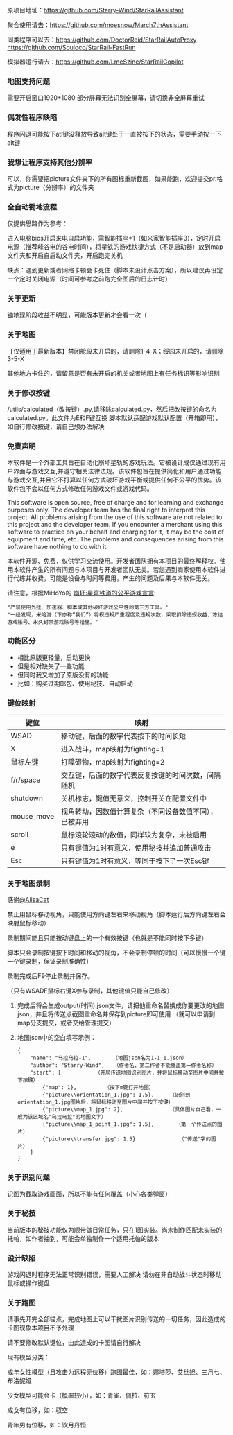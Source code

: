 原项目地址：https://github.com/Starry-Wind/StarRailAssistant

聚合使用请去：https://github.com/moesnow/March7thAssistant

同类程序可以去：https://github.com/DoctorReid/StarRailAutoProxy
                           https://github.com/Souloco/StarRail-FastRun

模拟器运行请去：https://github.com/LmeSzinc/StarRailCopilot


### 地图支持问题

需要开启窗口1920*1080 部分屏幕无法识别全屏幕，请切换非全屏幕重试

### 偶发性程序缺陷

程序闪退可能按下atl键没释放导致alt键处于一直被按下的状态，需要手动按一下alt键

### 我想让程序支持其他分辨率

可以，你需要把picture文件夹下的所有图标重新截图，如果能跑，欢迎提交pr.格式为picture（分辨率）的文件夹

### 全自动锄地流程
仅提供思路作为参考：

进入电脑bios开启来电自启功能，需智能插座*1（如米家智能插座3），定时开启电源（推荐峰谷电的谷电时间），将星铁的游戏快捷方式（不是启动器）放到map文件夹和开启自启动文件夹，开启跑完关机

缺点：遇到更新或者网络卡顿会卡死住（脚本未设计点击方案），所以建议再设定一个定时关闭电源（时间可参考之前跑完全图后的日志计时）

### 关于更新

锄地现阶段收益不明显，可能版本更新才会看一次（

### 关于地图

【仅适用于最新版本】禁闭舱段未开启的，请删除1-4-X；绥园未开启的，请删除3-5-X


其他地方卡住的，请留意是否有未开启的机关或者地图上有任务标识等影响识别

### 关于修改按键

/utils/calculated（改按键）.py,请移除calculated.py，然后把改按键的命名为calculated.py。此文件为E和F键互换
脚本默认适配游戏默认配置（开箱即用），如自行修改按键，请自己想办法解决


### 免责声明

本软件是一个外部工具旨在自动化崩坏星轨的游戏玩法。它被设计成仅通过现有用户界面与游戏交互,并遵守相关法律法规。该软件包旨在提供简化和用户通过功能与游戏交互,并且它不打算以任何方式破坏游戏平衡或提供任何不公平的优势。该软件包不会以任何方式修改任何游戏文件或游戏代码。

This software is open source, free of charge and for learning and exchange purposes only. The developer team has the final right to interpret this project. All problems arising from the use of this software are not related to this project and the developer team. If you encounter a merchant using this software to practice on your behalf and charging for it, it may be the cost of equipment and time, etc. The problems and consequences arising from this software have nothing to do with it.

本软件开源、免费，仅供学习交流使用。开发者团队拥有本项目的最终解释权。使用本软件产生的所有问题与本项目与开发者团队无关。若您遇到商家使用本软件进行代练并收费，可能是设备与时间等费用，产生的问题及后果与本软件无关。

请注意，根据MiHoYo的 [崩坏:星穹铁道的公平游戏宣言](https://sr.mihoyo.com/news/111246?nav=news&type=notice):

```
"严禁使用外挂、加速器、脚本或其他破坏游戏公平性的第三方工具。"
"一经发现，米哈游（下亦称“我们”）将视违规严重程度及违规次数，采取扣除违规收益、冻结游戏账号、永久封禁游戏账号等措施。"
```

### 功能区分

- 相比原版更轻量，启动更快
- 但是相对缺失了一些功能
- 但同时我又增加了原版没有的功能
- 比如：购买过期邮包、使用秘技、自动启动

### 键位映射

| 键位       | 映射                                                   |
| ---------- | ------------------------------------------------------ |
| WSAD       | 移动键，后面的数字代表按下的时间长短                   |
| X          | 进入战斗，map映射为fighting=1                          |
| 鼠标左键   | 打障碍物，map映射为fighting=2                          |
| f/r/space          | 交互键，后面的数字代表反复按键的时间次数，间隔随机      |
| shutdown   | 关机标志，键值无意义，控制开关在配置文件中             |
| mouse_move | 视角转动，因数值计算复杂（不同设备数值不同），已被弃用 |
| scroll     | 鼠标滚轮滚动的数值，同样较为复杂，未被启用             |
| e          | 只有键值为1时有意义，使用秘技并追加普通攻击            |
| Esc          | 只有键值为1时有意义，等同于按下了一次Esc键            |

### 关于地图录制
感谢[@AlisaCat](https://github.com/AlisaCat-S)

禁止用鼠标移动视角，只能使用方向键左右来移动视角（脚本运行后方向键左右会映射鼠标移动）

录制期间能且只能按动键盘上的一个有效按键（也就是不能同时按下多键）

脚本只会录制按键按下时间和移动的视角，不会录制停顿的时间（可以慢慢一个键一个键录制，保证录制准确性）

录制完成后F9停止录制并保存。

（只有WSADF鼠标右键X参与录制，其他键值只能自己修改）

1. 完成后将会生成output(时间).json文件，请把他重命名替换成你要更改的地图json，并且将传送点截图重命名并保存到picture即可使用 （就可以申请到map分支提交，或者交给管理提交）

2. 地图json中的空白填写示例：

   ~~~
   {
       "name": "乌拉乌拉-1",       （地图json名为1-1_1.json）
       "author": "Starry-Wind",   （作者名，第二作者不能覆盖第一作者名称）
       "start": [           （开局传送地图识别图片，并将鼠标移动至图片中间并按下按键）
           {"map": 1},         （按下m键打开地图）
           {"picture\\orientation_1.jpg": 1.5},     （识别到orientation_1.jpg图片后，将鼠标移动至图片中间并按下按键）
           {"picture\\map_1.jpg": 2},               （具体图片自己看，一般为该区域名"乌拉乌拉"的地图文字）
           {"picture\\map_1_point_1.jpg": 1.5},       （第一个传送点的图片）
           {"picture\\transfer.jpg": 1.5}              （"传送"字的图片）
       ]
   }
   ~~~

   

### 关于识别问题

识图为截取游戏画面，所以不能有任何覆盖（小心各类弹窗）

### 关于秘技

当前版本的秘技功能仅为顺带做日常任务，只在1图实装。尚未制作匹配未实装的托帕，如作者抽到，可能会单独制作一个适用托帕的版本

### 设计缺陷

游戏闪退时程序无法正常识别错误，需要人工解决
请勿在非自动战斗状态时移动鼠标或操作键盘

### 关于跑图

请事先开完全部锚点，完成地图上可以干扰图片识别传送的一切任务，因此造成的卡图现象本项目不予处理

请不要修改默认键位，由此造成的卡图请自行解决

现有模型分类：

成年女性模型（且攻击为远程无位移）跑图最佳，如：娜塔莎、艾丝妲、三月七、布洛妮娅

少女模型可能会卡（概率较小），如：青雀、佩拉、符玄

成女有位移，如：驭空

青年男有位移，如：饮月丹恒

